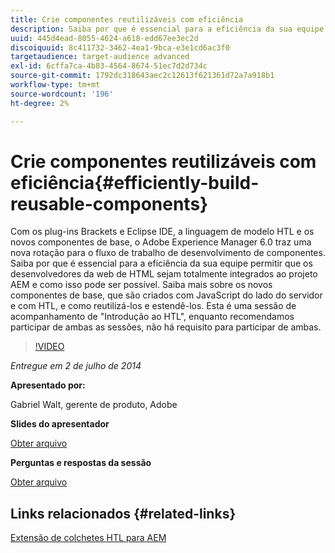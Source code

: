 ```yaml
---
title: Crie componentes reutilizáveis com eficiência
description: Saiba por que é essencial para a eficiência da sua equipe permitir que os desenvolvedores da web de HTML sejam totalmente integrados ao projeto AEM e como isso pode ser possível. Saiba mais sobre os novos componentes de base, que são criados com JavaScript do lado do servidor e com HTL, e como reutilizá-los e estendê-los.
uuid: 445d4ead-8055-4624-a618-edd67ee3ec2d
discoiquuid: 8c411732-3462-4ea1-9bca-e3e1cd6ac3f0
targetaudience: target-audience advanced
exl-id: 6cffa7ca-4b83-4564-8674-51ec7d2d734c
source-git-commit: 1792dc318643aec2c12613f621361d72a7a918b1
workflow-type: tm+mt
source-wordcount: '196'
ht-degree: 2%

---
```


# Crie componentes reutilizáveis com eficiência{#efficiently-build-reusable-components}

Com os plug-ins Brackets e Eclipse IDE, a linguagem de modelo HTL e os novos componentes de base, o Adobe Experience Manager 6.0 traz uma nova rotação para o fluxo de trabalho de desenvolvimento de componentes. Saiba por que é essencial para a eficiência da sua equipe permitir que os desenvolvedores da web de HTML sejam totalmente integrados ao projeto AEM e como isso pode ser possível. Saiba mais sobre os novos componentes de base, que são criados com JavaScript do lado do servidor e com HTL, e como reutilizá-los e estendê-los. Esta é uma sessão de acompanhamento de &quot;Introdução ao HTL&quot;, enquanto recomendamos participar de ambas as sessões, não há requisito para participar de ambas.

>[!VIDEO](https://video.tv.adobe.com/v/19503/?quality=9)

*Entregue em 2 de julho de 2014*

**Apresentado por:**

Gabriel Walt, gerente de produto, Adobe

**Slides do apresentador**

[Obter arquivo](assets/efficiently-build-reusable-components.pdf)

**Perguntas e respostas da sessão**

[Obter arquivo](assets/efficiently-build-reusable-components-q-a.pdf)

## Links relacionados {#related-links}

[Extensão de colchetes HTL para AEM](https://github.com/Adobe-Marketing-Cloud/aem-brackets-extension#AEM6#BeautifulMarkup)

<!--
[Get back to the Overview](https://helpx.adobe.com/experience-manager/kt/eseminars/gems/aem-index.html)
-->
